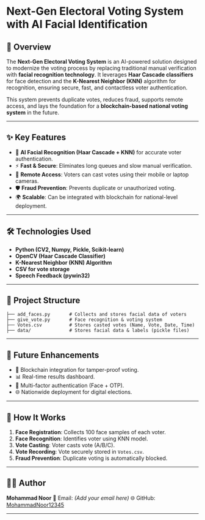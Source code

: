 
# Next-Gen Electoral Voting System with AI Facial Identification

## 📌 Overview

The **Next-Gen Electoral Voting System** is an AI-powered solution designed to modernize the voting process by replacing traditional manual verification with **facial recognition technology**. It leverages **Haar Cascade classifiers** for face detection and the **K-Nearest Neighbor (KNN)** algorithm for recognition, ensuring secure, fast, and contactless voter authentication.

This system prevents duplicate votes, reduces fraud, supports remote access, and lays the foundation for a **blockchain-based national voting system** in the future.

---

## ✨ Key Features

* 🔐 **AI Facial Recognition (Haar Cascade + KNN)** for accurate voter authentication.
* ⚡ **Fast & Secure**: Eliminates long queues and slow manual verification.
* 📱 **Remote Access**: Voters can cast votes using their mobile or laptop cameras.
* 🛡️ **Fraud Prevention**: Prevents duplicate or unauthorized voting.
* 🌍 **Scalable**: Can be integrated with blockchain for national-level deployment.

---

## 🛠️ Technologies Used

* **Python (CV2, Numpy, Pickle, Scikit-learn)**
* **OpenCV (Haar Cascade Classifier)**
* **K-Nearest Neighbor (KNN) Algorithm**
* **CSV for vote storage**
* **Speech Feedback (pywin32)**

---

## 📂 Project Structure

```
├── add_faces.py       # Collects and stores facial data of voters  
├── give_vote.py       # Face recognition & voting system  
├── Votes.csv          # Stores casted votes (Name, Vote, Date, Time)  
├── data/              # Stores facial data & labels (pickle files)  
```

---

## 🚀 Future Enhancements

* 🔗 Blockchain integration for tamper-proof voting.
* 📊 Real-time results dashboard.
* 🔄 Multi-factor authentication (Face + OTP).
* 🌐 Nationwide deployment for digital elections.

---

## 📖 How It Works

1. **Face Registration**: Collects 100 face samples of each voter.
2. **Face Recognition**: Identifies voter using KNN model.
3. **Vote Casting**: Voter casts vote (A/B/C).
4. **Vote Recording**: Vote securely stored in `Votes.csv`.
5. **Fraud Prevention**: Duplicate voting is automatically blocked.

---

## 👨‍💻 Author

**Mohammad Noor**
📧 Email: *(Add your email here)*
🌐 GitHub: [MohammadNoor12345](https://github.com/MohammadNoor12345)

---

